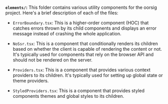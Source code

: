 **`elements/`:** This folder contains various utility components for the oorsig project. Here's a brief description of each of the files:

- `ErrorBoundary.tsx`: This is a higher-order component (HOC) that catches errors thrown by its child components and displays an error message instead of crashing the whole application.

- `NoSsr.tsx`: This is a component that conditionally renders its children based on whether the client is capable of rendering the content or not. It's typically used for components that rely on the browser API and should not be rendered on the server.

- `Providers.tsx`: This is a component that provides various context providers to its children. It's typically used for setting up global state or theme providers.

- `StyledProviders.tsx`: This is a component that provides styled components themes and global styles to its children.